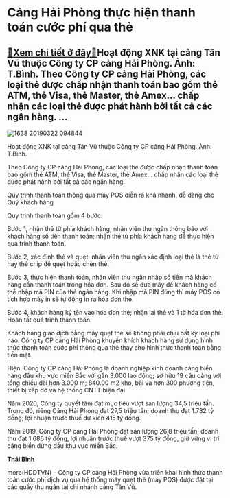 Cảng Hải Phòng thực hiện thanh toán cước phí qua thẻ
====================================================

[:gift:Xem chi tiết ở đây:gift:](https://hddtvn.com/cang-hai-phong-thuc-hien-thanh-toan-cuoc-phi-qua-the/)Hoạt động XNK tại cảng Tân Vũ thuộc Công ty CP cảng Hải Phòng. Ảnh: T.Bình. Theo Công ty CP cảng Hải Phòng, các loại thẻ được chấp nhận thanh toán bao gồm thẻ ATM, thẻ Visa, thẻ Master, thẻ Amex… chấp nhận các loại thẻ được phát hành bởi tất cả các ngân hàng. …
---------------------------------------------------------------------------------------------------------------------------------------------------------------------------------------------------------------------------------------------------------------------





![1638 20190322 094844](https://haiquanonline.com.vn/stores/news_dataimages/binhht/072020/20/10/in_article/1638_20190322_094844.jpg?rt=20200720140158 "undefined")


Hoạt động XNK tại cảng Tân Vũ thuộc Công ty CP cảng Hải Phòng. Ảnh: T.Bình.



Theo Công ty CP cảng Hải Phòng, các loại thẻ được chấp nhận thanh toán bao gồm thẻ ATM, thẻ Visa, thẻ Master, thẻ Amex… chấp nhận các loại thẻ được phát hành bởi tất cả các ngân hàng.


Quy trình thanh toán thông qua máy POS diễn ra khá nhanh, dễ dàng cho Quý khách hàng.


Quy trình thanh toán gồm 4 bước:


Bước 1, nhận thẻ từ phía khách hàng, nhân viên thu ngân thông báo với khách hàng số tiền thanh toán; nhận thẻ từ phía khách hàng để thực hiện quá trình thanh toán.


Bước 2, xác định thẻ và quẹt, nhân viên thu ngân xác định loại thẻ là thẻ từ hay thẻ chip để quẹt hoặc chèn thẻ.


Bước 3, thực hiện thanh toán, nhân viên thu ngân nhập số tiền mà khách hàng cần thanh toán trong hóa đơn. Sau đó sẽ đưa máy để khách hàng có thể nhập mã PIN của thẻ ngân hàng. Khi nhập mã PIN đúng thì máy POS có tích hợp máy in sẽ tự động in ra hóa đơn thẻ.


Bước 4, khách hàng ký tên vào hóa đơn thẻ; nhận lại thẻ và 1 tờ hóa đơn thẻ. Hoàn tất quá trình thanh toán.


Khách hàng giao dịch bằng máy quẹt thẻ sẽ không phải chịu bất kỳ loại phí nào. Công ty CP cảng Hải Phòng khuyến khích khách hàng sử dụng hình thức thanh toán cước phí thông qua thẻ thay cho hình thức thanh toán bằng tiền mặt.


Hiện, Công ty CP cảng Hải Phòng là doanh nghiệp kinh doanh cảng biển hàng đầu khu vực miền Bắc với gần 3.000 lao động; sở hữu 19 cầu cảng với tổng chiều dài hơn 3.000 m; 840.00 m2 kho, bãi và hơn 300 phương tiện, thiết bị xếp dỡ và hệ thống CNTT hiện đại.


Năm 2020, Công ty quyết tâm đạt mục tiêu vượt sản lượng 34,5 triệu tấn. Trong đó, riêng Cảng Hải Phòng đạt 27,5 triệu tấn; doanh thu đạt 1.732 tỷ đồng; lợi nhuận trước thuế dự kiến 415 tỷ đồng.


Năm 2019, Công ty CP cảng Hải Phòng đạt sản lượng 26,8 triệu tấn, doanh thu đạt 1.686 tỷ đồng, lợi nhuận trước thuế vượt 375 tỷ đồng, giữ vững vị trí cảng biển đứng đầu khu vực miền Bắc.




**Thái Bình**



more(HDDTVN) – Công ty CP cảng Hải Phòng vừa triển khai hình thức thanh toán cước phí dịch vụ qua hệ thống máy quẹt thẻ (máy POS) được đặt tại các quầy thu ngân tại chi nhánh cảng Tân Vũ.

